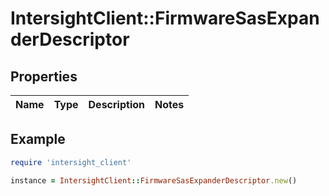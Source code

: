 # IntersightClient::FirmwareSasExpanderDescriptor

## Properties

| Name | Type | Description | Notes |
| ---- | ---- | ----------- | ----- |

## Example

```ruby
require 'intersight_client'

instance = IntersightClient::FirmwareSasExpanderDescriptor.new()
```

